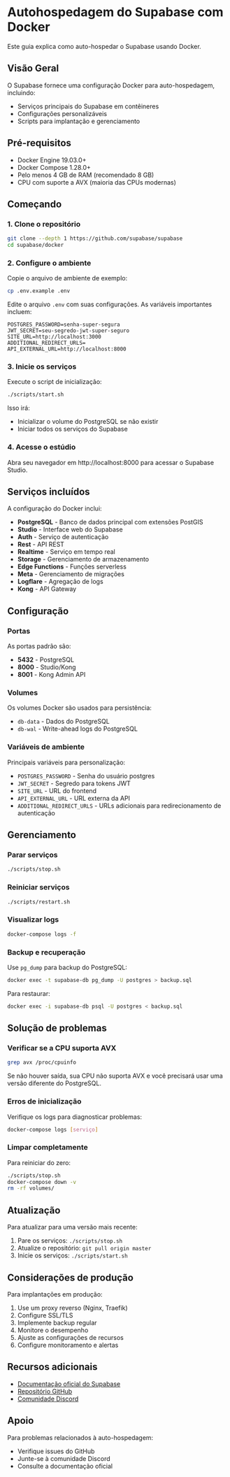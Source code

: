 # Autohospedagem do Supabase com Docker

Este guia explica como auto-hospedar o Supabase usando Docker.

## Visão Geral

O Supabase fornece uma configuração Docker para auto-hospedagem, incluindo:
- Serviços principais do Supabase em contêineres
- Configurações personalizáveis
- Scripts para implantação e gerenciamento

## Pré-requisitos

- Docker Engine 19.03.0+
- Docker Compose 1.28.0+
- Pelo menos 4 GB de RAM (recomendado 8 GB)
- CPU com suporte a AVX (maioria das CPUs modernas)

## Começando

### 1. Clone o repositório

```bash
git clone --depth 1 https://github.com/supabase/supabase
cd supabase/docker
```

### 2. Configure o ambiente

Copie o arquivo de ambiente de exemplo:

```bash
cp .env.example .env
```

Edite o arquivo `.env` com suas configurações. As variáveis importantes incluem:

```env
POSTGRES_PASSWORD=senha-super-segura
JWT_SECRET=seu-segredo-jwt-super-seguro
SITE_URL=http://localhost:3000
ADDITIONAL_REDIRECT_URLS=
API_EXTERNAL_URL=http://localhost:8000
```

### 3. Inicie os serviços

Execute o script de inicialização:

```bash
./scripts/start.sh
```

Isso irá:
- Inicializar o volume do PostgreSQL se não existir
- Iniciar todos os serviços do Supabase

### 4. Acesse o estúdio

Abra seu navegador em http://localhost:8000 para acessar o Supabase Studio.

## Serviços incluídos

A configuração do Docker inclui:

- **PostgreSQL** - Banco de dados principal com extensões PostGIS
- **Studio** - Interface web do Supabase
- **Auth** - Serviço de autenticação
- **Rest** - API REST
- **Realtime** - Serviço em tempo real
- **Storage** - Gerenciamento de armazenamento
- **Edge Functions** - Funções serverless
- **Meta** - Gerenciamento de migrações
- **Logflare** - Agregação de logs
- **Kong** - API Gateway

## Configuração

### Portas

As portas padrão são:

- **5432** - PostgreSQL
- **8000** - Studio/Kong
- **8001** - Kong Admin API

### Volumes

Os volumes Docker são usados para persistência:

- `db-data` - Dados do PostgreSQL
- `db-wal` - Write-ahead logs do PostgreSQL

### Variáveis de ambiente

Principais variáveis para personalização:

- `POSTGRES_PASSWORD` - Senha do usuário postgres
- `JWT_SECRET` - Segredo para tokens JWT
- `SITE_URL` - URL do frontend
- `API_EXTERNAL_URL` - URL externa da API
- `ADDITIONAL_REDIRECT_URLS` - URLs adicionais para redirecionamento de autenticação

## Gerenciamento

### Parar serviços

```bash
./scripts/stop.sh
```

### Reiniciar serviços

```bash
./scripts/restart.sh
```

### Visualizar logs

```bash
docker-compose logs -f
```

### Backup e recuperação

Use `pg_dump` para backup do PostgreSQL:

```bash
docker exec -t supabase-db pg_dump -U postgres > backup.sql
```

Para restaurar:

```bash
docker exec -i supabase-db psql -U postgres < backup.sql
```

## Solução de problemas

### Verificar se a CPU suporta AVX

```bash
grep avx /proc/cpuinfo
```

Se não houver saída, sua CPU não suporta AVX e você precisará usar uma versão diferente do PostgreSQL.

### Erros de inicialização

Verifique os logs para diagnosticar problemas:

```bash
docker-compose logs [serviço]
```

### Limpar completamente

Para reiniciar do zero:

```bash
./scripts/stop.sh
docker-compose down -v
rm -rf volumes/
```

## Atualização

Para atualizar para uma versão mais recente:

1. Pare os serviços: `./scripts/stop.sh`
2. Atualize o repositório: `git pull origin master`
3. Inicie os serviços: `./scripts/start.sh`

## Considerações de produção

Para implantações em produção:

1. Use um proxy reverso (Nginx, Traefik)
2. Configure SSL/TLS
3. Implemente backup regular
4. Monitore o desempenho
5. Ajuste as configurações de recursos
6. Configure monitoramento e alertas

## Recursos adicionais

- [Documentação oficial do Supabase](https://supabase.com/docs)
- [Repositório GitHub](https://github.com/supabase/supabase)
- [Comunidade Discord](https://discord.supabase.com)

## Apoio

Para problemas relacionados à auto-hospedagem:
- Verifique issues do GitHub
- Junte-se à comunidade Discord
- Consulte a documentação oficial

